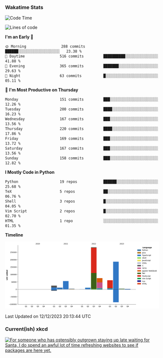 ### Wakatime Stats
<!--START_SECTION:waka-->
![Code Time](http://img.shields.io/badge/Code%20Time-2%2C201%20hrs%2035%20mins-blue)

![Lines of code](https://img.shields.io/badge/From%20Hello%20World%20I%27ve%20Written-719.3%20thousand%20lines%20of%20code-blue)

**I'm an Early 🐤** 

```text
🌞 Morning                288 commits         ██████░░░░░░░░░░░░░░░░░░░   23.38 % 
🌆 Daytime                516 commits         ██████████░░░░░░░░░░░░░░░   41.88 % 
🌃 Evening                365 commits         ███████░░░░░░░░░░░░░░░░░░   29.63 % 
🌙 Night                  63 commits          █░░░░░░░░░░░░░░░░░░░░░░░░   05.11 % 
```
📅 **I'm Most Productive on Thursday** 

```text
Monday                   151 commits         ███░░░░░░░░░░░░░░░░░░░░░░   12.26 % 
Tuesday                  200 commits         ████░░░░░░░░░░░░░░░░░░░░░   16.23 % 
Wednesday                167 commits         ███░░░░░░░░░░░░░░░░░░░░░░   13.56 % 
Thursday                 220 commits         ████░░░░░░░░░░░░░░░░░░░░░   17.86 % 
Friday                   169 commits         ███░░░░░░░░░░░░░░░░░░░░░░   13.72 % 
Saturday                 167 commits         ███░░░░░░░░░░░░░░░░░░░░░░   13.56 % 
Sunday                   158 commits         ███░░░░░░░░░░░░░░░░░░░░░░   12.82 % 
```


**I Mostly Code in Python** 

```text
Python                   19 repos            ██████░░░░░░░░░░░░░░░░░░░   25.68 % 
TeX                      5 repos             ██░░░░░░░░░░░░░░░░░░░░░░░   06.76 % 
Shell                    3 repos             █░░░░░░░░░░░░░░░░░░░░░░░░   04.05 % 
Vim Script               2 repos             █░░░░░░░░░░░░░░░░░░░░░░░░   02.70 % 
HTML                     1 repo              ░░░░░░░░░░░░░░░░░░░░░░░░░   01.35 % 
```



**Timeline**

![Lines of Code chart](https://raw.githubusercontent.com/joshuajeschek/joshuajeschek/main/assets/bar_graph.png)


 Last Updated on 12/12/2023 20:13:44 UTC
<!--END_SECTION:waka-->

### Current(ish) xkcd
<a id="xkcd-a" title="For someone who has ostensibly outgrown staying up late waiting for Santa, I do spend an awful lot of time refreshing websites to see if packages are here yet." href="https://www.xkcd.com" target="_blank">
        <img align="center" id="xkcd-img" src="https://imgs.xkcd.com/comics/snow.png" alt="For someone who has ostensibly outgrown staying up late waiting for Santa, I do spend an awful lot of time refreshing websites to see if packages are here yet." height=300 />
</a>
